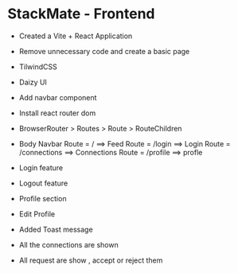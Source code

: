 # StackMate - Frontend

- Created a Vite + React Application
- Remove unnecessary code and create a basic page 
- TilwindCSS
- Daizy UI
- Add navbar component
- Install react router dom
- BrowserRouter > Routes > Route > RouteChildren


- Body
    Navbar
    Route = /  ==> Feed
    Route = /login ==> Login
    Route = /connections ==> Connections
    Route = /profile ==> profle

- Login feature
- Logout feature
- Profile section 
- Edit Profile 
- Added Toast message
- All the connections are shown
- All request are show , accept or reject them

